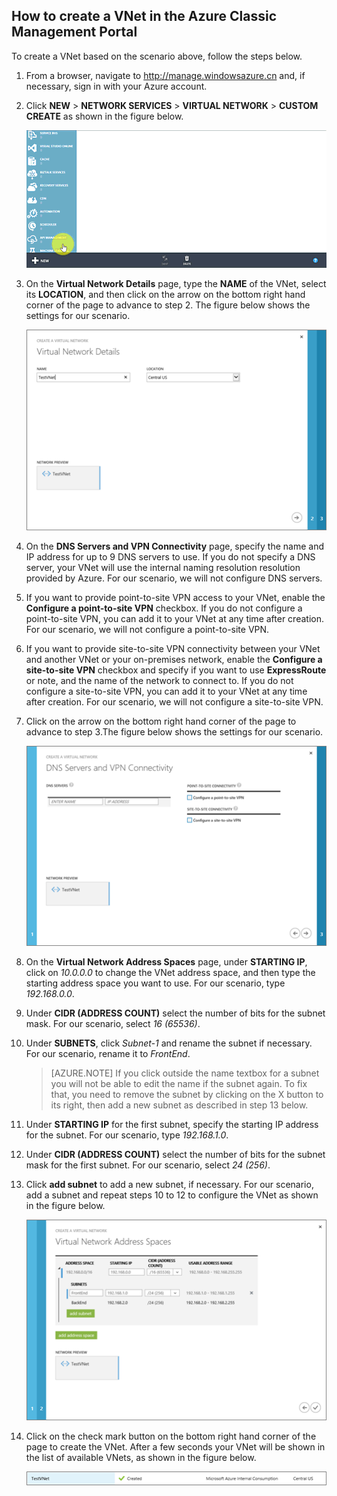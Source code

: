 ## How to create a VNet in the Azure Classic Management Portal
To create a VNet based on the scenario above, follow the steps below.

1. From a browser, navigate to http://manage.windowsazure.cn and, if necessary, sign in with your Azure account.
2. Click **NEW** > **NETWORK SERVICES** > **VIRTUAL NETWORK** > **CUSTOM CREATE** as shown in the figure below.
   
    ![Create VNet in portal](./media/virtual-networks-create-vnet-classic-portal-include/vnet-create-portal-figure1.gif)
3. On the **Virtual Network Details** page, type the **NAME** of the VNet, select its **LOCATION**, and then click on the arrow on the bottom right hand corner of the page to advance to step 2. The figure below shows the settings for our scenario.
   
    ![Virtual network details page](./media/virtual-networks-create-vnet-classic-portal-include/vnet-create-portal-figure2.png)
4. On the **DNS Servers and VPN Connectivity** page, specify the name and IP address for up to 9 DNS servers to use. If you do not specify a DNS server, your VNet will use the internal naming resolution resolution provided by Azure. For our scenario, we will not configure DNS servers.
5. If you want to provide point-to-site VPN access to your VNet, enable the **Configure a point-to-site VPN** checkbox. If you do not configure a point-to-site VPN, you can add it to your VNet at any time after creation. For our scenario, we will not configure a point-to-site VPN.
6. If you want to provide site-to-site VPN connectivity between your VNet and another VNet or your on-premises network, enable the **Configure a site-to-site VPN** checkbox and specify if you want to use **ExpressRoute** or note, and the name of the network to connect to. If you do not configure a site-to-site VPN, you can add it to your VNet at any time after creation. For our scenario, we will not configure a site-to-site VPN.
7. Click on the arrow on the bottom right hand corner of the page to advance to step 3.The figure below shows the settings for our scenario.
   
    ![DNS Servers and VPN connectivity page](./media/virtual-networks-create-vnet-classic-portal-include/vnet-create-portal-figure3.png)
8. On the **Virtual Network Address Spaces** page, under **STARTING IP**, click on *10.0.0.0* to change the VNet address space, and then type the starting address space you want to use. For our scenario, type *192.168.0.0*. 
9. Under **CIDR (ADDRESS COUNT)** select the number of bits for the subnet mask. For our scenario, select *16 (65536)*.
10. Under **SUBNETS**, click *Subnet-1* and rename the subnet if necessary. For our scenario, rename it to *FrontEnd*.
    
    > [AZURE.NOTE]
    > If you click outside the name textbox for a subnet you will not be able to edit the name if the subnet again. To fix that, you need to remove the subnet by clicking on the X button to its right, then add a new subnet as described in step 13 below.
    > 
    > 
11. Under **STARTING IP** for the first subnet, specify the starting IP address for the subnet. For our scenario, type *192.168.1.0*.
12. Under **CIDR (ADDRESS COUNT)** select the number of bits for the subnet mask for the first subnet. For our scenario, select *24 (256)*.
13. Click **add subnet** to add a new subnet, if necessary. For our scenario, add a subnet and repeat steps 10 to 12 to configure the VNet as shown in the figure below.
    
    ![Virtual network address spaces page](./media/virtual-networks-create-vnet-classic-portal-include/vnet-create-portal-figure4.png)
14. Click on the check mark button on the bottom right hand corner of the page to create the VNet. After a few seconds your VNet will be shown in the list of available VNets, as shown in the figure below.
    
    ![New virtual network](./media/virtual-networks-create-vnet-classic-portal-include/vnet-create-portal-figure5.png)